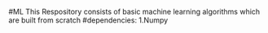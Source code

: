 #ML
This Respository consists of basic machine learning algorithms which are built from scratch
#dependencies:
1.Numpy

